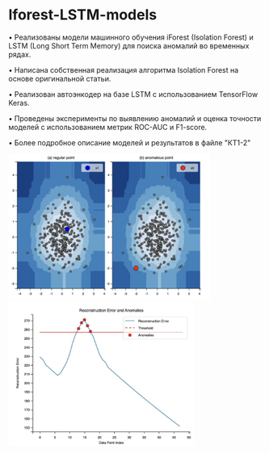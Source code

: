 # Iforest-LSTM-models

• Реализованы модели машинного обучения iForest (Isolation Forest) и LSTM (Long Short Term Memory) для поиска аномалий во временных рядах.

• Написана собственная реализация алгоритма Isolation Forest на основе оригинальной статьи.

• Реализован автоэнкодер на базе LSTM с использованием TensorFlow Keras.

• Проведены эксперименты по выявлению аномалий и оценка точности моделей с использованием метрик ROC-AUC и F1-score.

• Более подробное описание моделей и результатов в файле "КТ1-2"

<p float="left">
  <img src="iforestm.png" width="400" style="margin-right: 10px;">
  <img src="anomaliesm.png" width=368">
</p>
